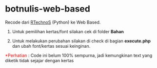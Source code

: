 # botnulis-web-based

Recode dari <a href="https://github.com/RTechnoS/bot_tulis">RTechnoS</a> (Python) ke Web Based.
<br>
1. Untuk pemilihan kertas/font silakan cek di folder <b>Bahan</b>

2. Untuk melakukan perubahan silakan di check di bagian <b>execute.php</b> dan ubah font/kertas sesuai keinginan.

<font style="color:red;">*Perhatian</font> : Code ini belum 100% sempurna, jadi kemungkinan text yang diketik tidak sejajar dengan kertas
